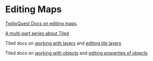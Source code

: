 # Editing Maps

[TwilioQuest Docs on editing maps](https://twilioquest.github.io/extension-docs/guide/maps.html#how-to-use-tiled).

[A multi-part series about Tiled](https://gamefromscratch.com/tiled-map-editor-tutorial-series/)

Tiled docs on [working with layers](https://doc.mapeditor.org/en/stable/manual/objects/) and [editing tile layers](https://doc.mapeditor.org/en/stable/manual/editing-tile-layers/)

Tiled docs on [working with objects](https://doc.mapeditor.org/en/stable/manual/layers/) and [editing properties of objects](https://doc.mapeditor.org/en/stable/manual/custom-properties/)
